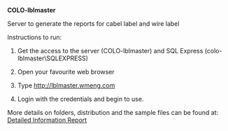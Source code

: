 **COLO-lblmaster**

Server to generate the reports for cabel label and wire label

Instructions to run: 

1. Get the access to the server (COLO-lblmaster) and SQL Express (colo-lblmaster\SQLEXPRESS)

2. Open your favourite web browser

3. Type http://lblmaster.wmeng.com

4. Login with the credentials and begin to use.

More details on folders, distribution and the sample files can be found at:
[Detailed Information Report](https://wunderlichmalec-my.sharepoint.com/:w:/r/personal/amrutha_shetty_wmeng_com/Documents/Cabel%20and%20wire%20labels.docx?d=w39514a672018465381e7cdda13bb7bf6&csf=1&web=1&e=PEiXC5)

